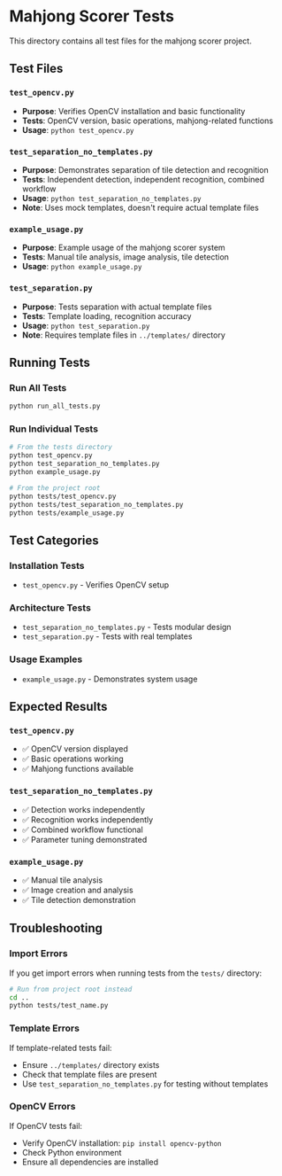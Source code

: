 # Mahjong Scorer Tests

This directory contains all test files for the mahjong scorer project.

## Test Files

### `test_opencv.py`

- **Purpose**: Verifies OpenCV installation and basic functionality
- **Tests**: OpenCV version, basic operations, mahjong-related functions
- **Usage**: `python test_opencv.py`

### `test_separation_no_templates.py`

- **Purpose**: Demonstrates separation of tile detection and recognition
- **Tests**: Independent detection, independent recognition, combined workflow
- **Usage**: `python test_separation_no_templates.py`
- **Note**: Uses mock templates, doesn't require actual template files

### `example_usage.py`

- **Purpose**: Example usage of the mahjong scorer system
- **Tests**: Manual tile analysis, image analysis, tile detection
- **Usage**: `python example_usage.py`

### `test_separation.py`

- **Purpose**: Tests separation with actual template files
- **Tests**: Template loading, recognition accuracy
- **Usage**: `python test_separation.py`
- **Note**: Requires template files in `../templates/` directory

## Running Tests

### Run All Tests

```bash
python run_all_tests.py
```

### Run Individual Tests

```bash
# From the tests directory
python test_opencv.py
python test_separation_no_templates.py
python example_usage.py

# From the project root
python tests/test_opencv.py
python tests/test_separation_no_templates.py
python tests/example_usage.py
```

## Test Categories

### **Installation Tests**

- `test_opencv.py` - Verifies OpenCV setup

### **Architecture Tests**

- `test_separation_no_templates.py` - Tests modular design
- `test_separation.py` - Tests with real templates

### **Usage Examples**

- `example_usage.py` - Demonstrates system usage

## Expected Results

### `test_opencv.py`

- ✅ OpenCV version displayed
- ✅ Basic operations working
- ✅ Mahjong functions available

### `test_separation_no_templates.py`

- ✅ Detection works independently
- ✅ Recognition works independently
- ✅ Combined workflow functional
- ✅ Parameter tuning demonstrated

### `example_usage.py`

- ✅ Manual tile analysis
- ✅ Image creation and analysis
- ✅ Tile detection demonstration

## Troubleshooting

### Import Errors

If you get import errors when running tests from the `tests/` directory:

```bash
# Run from project root instead
cd ..
python tests/test_name.py
```

### Template Errors

If template-related tests fail:

- Ensure `../templates/` directory exists
- Check that template files are present
- Use `test_separation_no_templates.py` for testing without templates

### OpenCV Errors

If OpenCV tests fail:

- Verify OpenCV installation: `pip install opencv-python`
- Check Python environment
- Ensure all dependencies are installed

